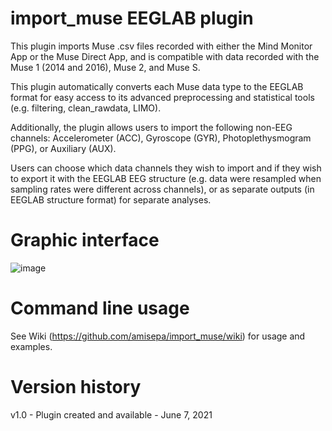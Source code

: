 # import_muse EEGLAB plugin

This plugin imports Muse .csv files recorded with either the Mind Monitor App or the Muse Direct App, and is compatible with data recorded with the Muse 1 (2014 and 2016), Muse 2, and Muse S.

This plugin automatically converts each Muse data type to the EEGLAB format for easy access to its advanced preprocessing and statistical tools (e.g. filtering, clean_rawdata, LIMO).

Additionally, the plugin allows users to import the following non-EEG channels: Accelerometer (ACC), Gyroscope (GYR), Photoplethysmogram (PPG), or Auxiliary (AUX). 

Users can choose which data channels they wish to import and if they wish to export it with the EEGLAB EEG structure (e.g. data were resampled when sampling rates were different across channels), or as separate outputs (in EEGLAB structure format) for separate analyses. 

# Graphic interface

![image](https://user-images.githubusercontent.com/58382227/120024250-bb6d2980-bfa3-11eb-9980-6f6b1b87161f.png)


# Command line usage

See Wiki (https://github.com/amisepa/import_muse/wiki) for usage and examples.

# Version history
v1.0 - Plugin created and available - June 7, 2021
